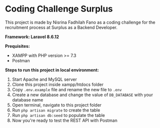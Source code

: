 # Coding Challenge Surplus

This project is made by Nisrina Fadhilah Fano as a coding challenge for the recruitment process at Surplus as a Backend Developer.

<b>Framework: Laravel 8.6.12</b>

<b>Prequisites:</b>
- XAMPP with PHP version >= 7.3
- Postman

<b>Steps to run this project in local environment:</b>
1. Start Apache and MySQL server
2. Clone this project inside xampp/htdocs folder
3. Copy `.env.example` file and rename the new file to `.env`
4. Create a new database and change the value of `DB_DATABASE` with your database name
5. Open terminal, navigate to this project folder
6. Run `php artisan migrate` to create the table
7. Run `php artisan db:seed` to populate the table
8. Now you're ready to test the REST API with Postman
